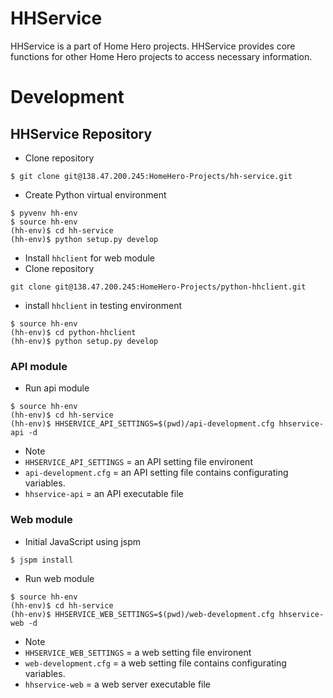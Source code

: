 # HHService

HHService is a part of Home Hero projects. HHService provides core functions for other Home Hero projects to access necessary information.

# Development

## HHService Repository

 * Clone repository

~~~~
$ git clone git@138.47.200.245:HomeHero-Projects/hh-service.git
~~~~

* Create Python virtual environment

~~~~
$ pyvenv hh-env
$ source hh-env
(hh-env)$ cd hh-service
(hh-env)$ python setup.py develop
~~~~

* Install `hhclient` for web module
 * Clone repository
~~~~
git clone git@138.47.200.245:HomeHero-Projects/python-hhclient.git
~~~~
 * install `hhclient` in testing environment
~~~~
$ source hh-env
(hh-env)$ cd python-hhclient
(hh-env)$ python setup.py develop
~~~~

### API module
* Run api module

~~~~
$ source hh-env
(hh-env)$ cd hh-service
(hh-env)$ HHSERVICE_API_SETTINGS=$(pwd)/api-development.cfg hhservice-api -d
~~~~

* Note
 * `HHSERVICE_API_SETTINGS` = an API setting file environent
 * `api-development.cfg` = an API setting file contains configurating variables.
 * `hhservice-api` = an API executable file


### Web module

* Initial JavaScript using jspm

~~~~
$ jspm install
~~~~

* Run web module

~~~~
$ source hh-env
(hh-env)$ cd hh-service
(hh-env)$ HHSERVICE_WEB_SETTINGS=$(pwd)/web-development.cfg hhservice-web -d
~~~~
* Note
 * `HHSERVICE_WEB_SETTINGS` = a web setting file environent
 * `web-development.cfg` = a web setting file contains configurating variables.
 * `hhservice-web` = a web server executable file



